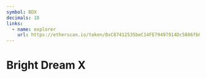 ```yaml
---
symbol: BDX
decimals: 18
links:
  - name: explorer
    url: https://etherscan.io/token/0xC87412535beC14FE79497914Dc5886fb0a163123
---
```


# Bright Dream X

